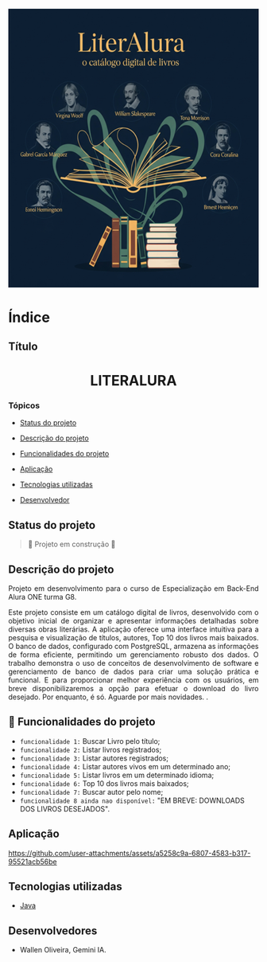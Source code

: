 <div align="center">

![imagem capa](/src/assets/capa.png)


</div>

# Índice

## Título 
<h1 align="center"> LITERALURA</h1>

### Tópicos

* [Status do projeto](#status-do-projeto)

* [Descrição do projeto](#descrição-do-projeto)

* [Funcionalidades do projeto](#funcionalidades-do-projeto)

* [Aplicação](#aplicação)

* [Tecnologias utilizadas](#tecnologias-utilizadas)

* [Desenvolvedor](#desenvolvedor)

## Status do projeto
> :construction: Projeto em construção :construction:

## Descrição do projeto
<p align="justify">
Projeto em desenvolvimento para o curso de Especialização em Back-End Alura ONE turma G8.</p>

<p align="justify">Este projeto consiste em um catálogo digital de livros, desenvolvido com o objetivo inicial de organizar e apresentar informações detalhadas sobre diversas obras literárias. A aplicação oferece uma interface intuitiva para a pesquisa e visualização de títulos, autores, Top 10 dos livros mais baixados. O banco de dados, configurado com PostgreSQL, armazena as informações de forma eficiente, permitindo um gerenciamento robusto dos dados. O trabalho demonstra o uso de conceitos de desenvolvimento de software e gerenciamento de banco de dados para criar uma solução prática e funcional. 
E para proporcionar melhor experiência com os usuários, em breve disponibilizaremos a opção para efetuar o download do livro desejado.
Por enquanto, é só. Aguarde por mais novidades.
.</p>

## :hammer: Funcionalidades do projeto
 - `funcionalidade 1:` Buscar Livro pelo título;
 - `funcionalidade 2:` Listar livros registrados;
 - `funcionalidade 3:` Listar autores registrados;
 - `funcionalidade 4:` Listar autores vivos em um determinado ano;
 - `funcionalidade 5:` Listar livros em um determinado idioma;
 - `funcionalidade 6:` Top 10 dos livros mais baixados;
 - `funcionalidade 7:` Buscar autor pelo nome;
 - `funcionalidade 8 ainda nao disponível:` "EM BREVE: DOWNLOADS DOS LIVROS DESEJADOS".

## Aplicação

https://github.com/user-attachments/assets/a5258c9a-6807-4583-b317-95521acb56be



## Tecnologias utilizadas
* [Java](#Java)

## Desenvolvedores

- Wallen Oliveira, Gemini IA.




